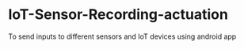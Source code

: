 # IoT-Sensor-Recording-actuation
To send inputs to different sensors and IoT devices using android app 

